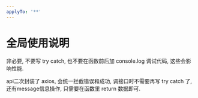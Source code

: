 ```yaml
---
applyTo: '**'
---
```



# 全局使用说明
非必要, 不要写 try catch, 也不要在函数前后加 console.log 调试代码, 这些会影响性能.

api二次封装了 axios, 会统一拦截错误和成功, 调接口时不需要再写 try catch 了, 还有message信息操作, 只需要在函数里 return 数据即可.